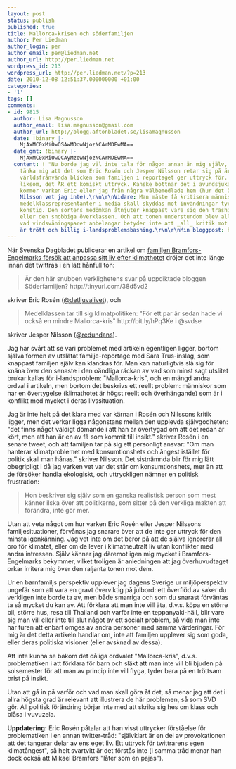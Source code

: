 ```yaml
---
layout: post
status: publish
published: true
title: Mallorca-krisen och söderfamiljen
author: Per Liedman
author_login: per
author_email: per@liedman.net
author_url: http://per.liedman.net
wordpress_id: 213
wordpress_url: http://per.liedman.net/?p=213
date: 2010-12-08 12:51:37.000000000 +01:00
categories:
- '1'
tags: []
comments:
- id: 9815
  author: Lisa Magnusson
  author_email: lisa.magnusson@gmail.com
  author_url: http://blogg.aftonbladet.se/lisamagnusson
  date: !binary |-
    MjAxMC0xMi0wOSAwMDowNjozNCArMDEwMA==
  date_gmt: !binary |-
    MjAxMC0xMi0wOCAyMzowNjozNCArMDEwMA==
  content: ! "Nu borde jag väl inte tala för någon annan än mig själv, men jag kan
    tänka mig att det som Eric Rosén och Jesper Nilsson retar sig på är den där självbelåtna
    världsfrånvända blicken som familjen i reportaget ger uttryck för. \"Mallorca-kris\",
    liksom, det ÄR ett komiskt uttryck. Kanske bottnar det i avundsjuka också, åtminstone
    kommer varken Eric eller jag från några välbemedlade hem (hur det är med Jesper
    Nilsson vet jag inte).\r\n\r\nVidare: Man måste få kritisera människor. Idén att
    medelklassrepresentanter i media skall skyddas mot invändningar tycker jag är
    konstig. Den sortens medömkan åtnjuter knappast vare sig den trashiga arbetarklassen
    eller den snobbiga överklassen. Och att tonen understundom blev alltför hätsk
    vad vindsvåningsparet anbelangar betyder inte att _all_ kritik mot mysreportage
    är trött och billig i-landsproblemsbashing.\r\n\r\nMin bloggpost: http://blogg.aftonbladet.se/lisamagnusson/2010/12/klimatangest"
---
```

När Svenska Dagbladet publicerar en artikel om <a href="http://www.svd.se/nyheter/idagsidan/psykologi/klimathotet-har-andrat-deras-livsstil_5789585.svd">familjen Bramfors-Engelmarks försök att anpassa sitt liv efter klimathotet</a> dröjer det inte länge innan det twittras i en lätt hånfull ton:


<blockquote>Är den här snubben verklighetens svar på uppdiktade bloggen Söderfamiljen? http://tinyurl.com/38d5vd2</blockquote>

skriver Eric Rosén (<a href="http://twitter.com/detljuvalivet">@detljuvalivet</a>), och

<blockquote>Medelklassen tar till sig klimatpolitiken: "För ett par år sedan hade vi också en mindre Mallorca-kris" http://bit.ly/hPq3Ke i @svdse</blockquote>

skriver Jesper Nilsson (<a href="http://twitter.com/redundans">@redundans</a>). 

Jag har svårt att se vari problemet med artikeln egentligen ligger, bortom själva formen av utslätat familje-reportage med Sara Trus-inslag, som knappast familjen själv kan klandras för. Man kan naturligtvis slå sig för knäna över den senaste i den oändliga räckan av vad som minst sagt utslitet brukar kallas för i-landsproblem: "Mallorca-kris", och en mängd andra ordval i artikeln, men bortom det beskrivs ett reellt problem: människor som har en övertygelse (klimathotet är högst reellt och överhängande) som är i konflikt med mycket i deras livssituation.

Jag är inte helt på det klara med var kärnan i Rosén och Nilssons kritik ligger, men det verkar ligga någonstans mellan den upplevda självgodheten: "det finns något väldigt dömande i att han är övertygad om att det redan är kört, men att han är en av få som kommit till insikt." skriver Rosén i en senare tweet, och att familjen tar på sig ett personligt ansvar: "Om man hanterar klimatproblemet med konsumtionshets och ångest istället för politik skall man hånas." skriver Nilsson. Det sistnämnda blir för mig lätt obegripligt i då jag varken vet var det står om konsumtionshets, mer än att de försöker handla ekologiskt, och uttryckligen nämner en politisk frustration:

<blockquote>Hon beskriver sig själv som en ganska realistisk person som mest känner ilska över att politikerna, som sitter på den verkliga makten att förändra, inte gör mer.</blockquote>

Utan att veta något om hur varken Eric Rosén eller Jesper Nilssons familjesituationer, förvånas jag snarare över att de inte ger uttryck för den minsta igenkänning. Jag vet inte om det beror på att de själva ignorerar all oro för klimatet, eller om de lever i klimatneutralt liv utan konflikter med andra intressen. Själv känner jag däremot igen mig mycket i Bramfors-Engelmarks bekymmer, vilket troligen är anledningen att jag överhuvudtaget orkar irritera mig över den raljanta tonen mot dem.

Ur en barnfamiljs perspektiv upplever jag dagens Sverige ur miljöperspektiv ungefär som att vara en gravt överviktig på julbord: ett överflöd av saker du verkligen inte borde ta av, men både smarriga och som du snarast förväntas ta så mycket du kan av. Att förklara att man inte vill äta, d.v.s. köpa en större bil, större hus, resa till Thailand och varför inte en teppanyaki-häll, blir vare sig man vill eller inte till slut något av ett socialt problem, så vida man inte har turen att enbart omges av andra personer med samma värderingar. För mig är det detta artikeln handlar om, inte att familjen upplever sig som goda, eller deras politiska visioner (eller avsknad av dessa).

Att inte kunna se bakom det dåliga ordvalet "Mallorca-kris", d.v.s. problematiken i att förklara för barn och släkt att man inte vill bli bjuden på solsemester för att man av princip inte vill flyga, tyder bara på en tröttsam brist på insikt.

Utan att gå in på varför och vad man skall göra åt det, så menar jag att det i allra högsta grad är relevant att illustrera de här problemen, så som SVD gör. All politisk förändring börjar inte med att skrika sig hes om klass och blåsa i vuvuzela.

<strong>Uppdatering:</strong> Eric Rosén påtalar att han visst uttrycker förståelse för problematiken i en annan twitter-tråd: "självklart är en del av provokationen att det tangerar delar av ens eget liv. Ett uttryck för twittrarens egen klimatångest", så helt svartvitt är det förstås inte (i samma tråd menar han dock också att Mikael Bramfors "låter som en pajas").
